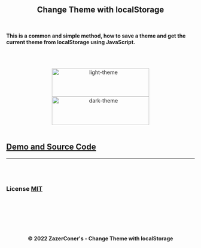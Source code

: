 <h2 align="center">Change Theme with localStorage</h2>

<br>

**This is a common and simple method, how to save a theme and get the current theme from localStorage using JavaScript.**

<br><br>

<div align="center"><img src="https://i.imgur.com/x9H4sD9.png" width="260px" height="76px" alt="light-theme"></div>

<div align="center"><img src="https://i.imgur.com/Hy870OT.png" width="260px" height="76px" alt="dark-theme"></div>

<br>

## [Demo and Source Code](https://zazerconer.github.io/Change-Theme-with-localStorage)

<hr>
<br><br>

### License [MIT](https://github.com/ZazerConer/Change-Theme-with-localStorage/blob/main/LICENSE)

<br><br><br><br><br>

<div align="center"><b>© 2022 ZazerConer's - Change Theme with localStorage</b></div>
